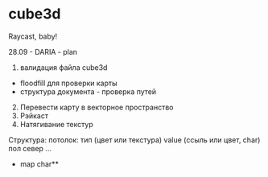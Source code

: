 # cube3d
Raycast, baby!

28.09 - DARIA - plan
1. валидация файла cube3d
  - floodfill для проверки карты
  - структура документа - проверка путей 
2. Перевести карту в векторное пространство
3. Рэйкаст
4. Натягивание текстур

Структура:
потолок: тип (цвет или текстура) value (ссыль или цвет, char)
пол
север
...
- map char**
